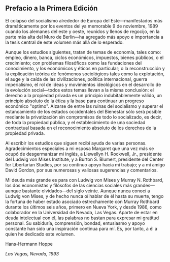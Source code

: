 ## Prefacio a la Primera Edición

El colapso del socialismo alrededor de Europa del Este—manifestados más dramáticamente por los eventos del ya memorable 9 de noviembre, 1989 cuando los alemanes del este y oeste, reunidos y llenos de regocijo, en la parte más alta del Muro de Berlin—ha agregado más apoyo e importancia a la tesis central de este volumen más allá de lo esperado.

Aunque los estudios siguientes, tratan de temas de economía, tales como: empleo, dinero, banca, ciclos económicos, impuestos, bienes públicos, o el crecimiento; con problemas filosóficos como las fundaciones del conocimiento, y los económicos y éticos en particular; o la reconstrucción y la explicación teórica de fenómenos sociológicos tales como la explotación, el auge y la caída de las civilizaciones, política internacional, guerra imperialismo, el rol de ideas y movimientos ideológicos en el desarrollo de la evolución social—todos estos temas llevan a la misma conclusión: el derecho a la propiedad privada es un principio indubitablemente válido, un principio absoluto de la ética y la base para continuar un progreso económico "optimo". Alzarse de entre las ruinas del socialismo y superar el estancamiento de los estados occidentales del Bienestar sólo será posible mediante la privatización sin compromisos de todo lo socializado, es decir, de toda la propiedad pública, y el establecimiento de una sociedad contractual basada en el reconocimiento absoluto de los derechos de la propiedad privada.

Al escribir los estudios que siguen recibí ayuda de varias personas. Agradecimientos especiales a mi esposa Margaret que una vez más se ocupó de desgermanizar mi inglés, a Llewellyn H. Rockwell, Jr., presidente del Ludwig von Mises Institute, y a Burton S. Blumert, presidente del Center for Libertarian Studies, por su continuo apoyo hacia mi trabajo; y a mi amigo David Gordon, por sus numerosas y valiosas sugerencias y comentarios.

Mi deuda más grande es para con Ludwig von Mises y Murray N. Rothbard, los dos economistas y filósofos de las ciencias sociales más grandes—aunque bastante olvidados—del siglo veinte. Aunque nunca conocí a Ludwig von Mises, y de hecho nunca oí hablar de él hasta su muerte, tengo la fortuna de haber estado asociado estrechamente con Murray Rothbard durante los últimos seis años, primero en Nueva York, y desde 1986, como colaborador en la Universidad de Nevada, Las Vegas. Aparte de estar en deuda intelectual con él, las palabras no bastan para expresar mi gratitud personal. Su sabiduría, comprensión, bondad, entusiasmo y apoyo constante han sido una inspiración continua para mí. Es, por tanto, a él a quien he dedicado este volumen.

Hans-Hermann Hoppe

*Las Vegas, Nevada, 1993*